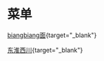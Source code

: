 # 菜单

[biangbiang面](/biangbiang.html){target="_blank"}

[东淮西川](/donghuaixichuan.html){target="_blank"}
